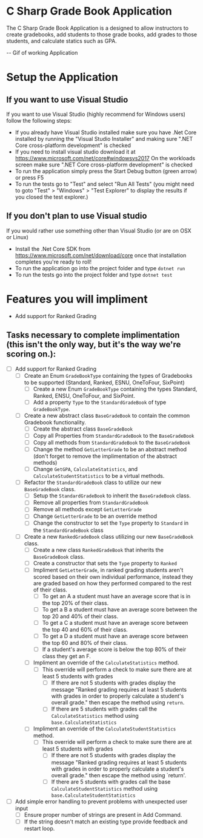 # C Sharp Grade Book Application

The C Sharp Grade Book Application is a designed to allow instructors to create gradebooks, add students to those grade books, add grades to those students, and calculate statics such as GPA.

-- Gif of working Application

# Setup the Application

## If you want to use Visual Studio
If you want to use Visual Studio (highly recommend for Windows users) follow the following steps:
-	If you already have Visual Studio installed make sure you have .Net Core installed by running the "Visual Studio Installer" and making sure ".NET Core cross-platform development" is checked
-	If you need to install visual studio download it at https://www.microsoft.com/net/core#windowsvs2017 On the workloads screen make sure ".NET Core cross-platform development" is checked
-	To run the application simply press the Start Debug button (green arrow) or press F5
-	To run the tests go to "Test" and select "Run All Tests" (you might need to goto "Test" > "Windows" > "Test Explorer" to display the results if you closed the test explorer.)

## If you don't plan to use Visual studio
If you would rather use something other than Visual Studio (or are on OSX or Linux)
-	Install the .Net Core SDK from https://www.microsoft.com/net/download/core once that installation completes you're ready to roll!
-	To run the application go into the project folder and type `dotnet run`
-	To run the tests go into the project folder and type `dotnet test`

# Features you will impliment

- Add support for Ranked Grading

## Tasks necessary to complete implimentation (this isn't the only way, but it's the way we're scoring on.):

- [ ] Add support for Ranked Grading
	- [ ] Create an Enum `GradeBookType` containing the types of Gradebooks to be supported (Standard, Ranked, ESNU, OneToFour, SixPoint)
		- [ ] Create a new Enum `GradeBookType` containing the types Standard, Ranked, ENSU, OneToFour, and SixPoint.
		- [ ] Add a property `Type` to the `StandardGradeBook` of type `GradeBookType`.

	- [ ] Create a new abstract class `BaseGradeBook` to contain the common Gradebook functionality.
		- [ ] Create the abstract class `BaseGradeBook`
		- [ ] Copy all Properties from `StandardGradeBook` to the `BaseGradeBook`
		- [ ] Copy all methods from `StandardGradeBook` to the `BaseGradeBook`
		- [ ] Change the method `GetLetterGrade` to be an abstract method (don't forget to remove the implimentation of the abstract methods)
		- [ ] Change `GetGPA`, `CalculateStatistics`, and `CalculateStudentStatistics` to be a virtual methods.

	- [ ] Refactor the `StandardGradeBook` class to utilize our new `BaseGradeBook` class.
		- [ ] Setup the `StandardGradeBook` to inherit the `BaseGradeBook` class.
		- [ ] Remove all properties from `StandardGradeBook`
		- [ ] Remove all methods except `GetLetterGrade`
		- [ ] Change `GetLetterGrade` to be an override method
		- [ ] Change the constructor to set the `Type` property to `Standard` in the `StandardGradeBook` class

	- [ ] Create a new `RankedGradeBook` class utilizing our new `BaseGradeBook` class.
		- [ ] Create a new class `RankedGradeBook` that inherits the `BaseGradeBook` class.
		- [ ] Create a constructor that sets the `Type` property to `Ranked`
		- [ ] Impliment `GetLetterGrade`, in ranked grading students aren't scored based on their own individual performance, instead they are graded based on how they performed compared to the rest of their class.
			- [ ] To get an A a student must have an average score that is in the top 20% of their class.
			- [ ] To get a B a student must have an average score between the top 20 and 40% of their class.
			- [ ] To get a C a student must have an average score between the top 40 and 60% of their class.
			- [ ] To get a D a student must have an average score between the top 60 and 80% of their class.
			- [ ] If a student's average score is below the top 80% of their class they get an F.

		- [ ] Impliment an override of the `CalculateStatistics` method.
			- [ ] This override will perform a check to make sure there are at least 5 students with grades
				- [ ] If there are not 5 students with grades display the message "Ranked grading requires at least 5 students with grades in order to properly calculate a student's overall grade." then escape the method using `return`.
				- [ ] If there are 5 students with grades call the `CalculateStatistics` method using `base.CalculateStatistics`

		- [ ] Impliment an override of the `CalculateStudentStatistics` method.
			- [ ] This override will perform a check to make sure there are at least 5 students with grades
				- [ ] If there are not 5 students with grades display the message "Ranked grading requires at least 5 students with grades in order to properly calculate a student's overall grade." then escape the method using `return'.
				- [ ] If there are 5 students with grades call the base `CalculateStudentStatistics` method using `base.CalculateStudentStatistics`

- [ ] Add simple error handling to prevent problems with unexpected user input
	- [ ] Ensure proper number of strings are present in Add Command.
	- [ ] If the string doesn't match an existing type provide feedback and restart loop.
